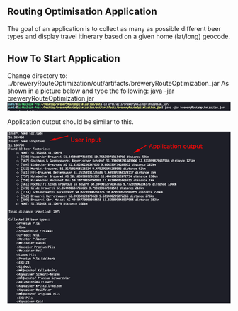 ## Routing Optimisation Application

The goal of an application is to collect as many as possible different beer types and display travel itinerary based on a given home (lat/long) geocode.

## How To Start Application

Change directory to: ../breweryRouteOptimization/out/artifacts/breweryRouteOptimization_jar
As shown in a picture below and type the following: java -jar breweryRouteOptimization.jar
![Default state](images/directory.png?raw=true "Directory")

Application output should be similar to this.

![Results state](images/results.png?raw=true "Results")

